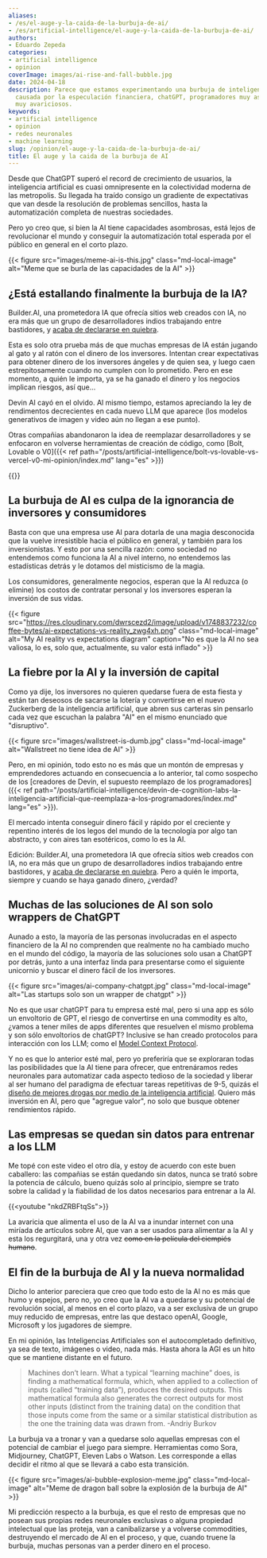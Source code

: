 ```yaml
---
aliases:
- /es/el-auge-y-la-caida-de-la-burbuja-de-ai/
- /es/artificial-intelligence/el-auge-y-la-caida-de-la-burbuja-de-ai/
authors:
- Eduardo Zepeda
categories:
- artificial intelligence
- opinion
coverImage: images/ai-rise-and-fall-bubble.jpg
date: 2024-04-18
description: Parece que estamos experimentando una burbuja de inteligencia artificial
  causada por la especulación financiera, chatGPT, programadores muy astutos e inversores
  muy avariciosos.
keywords:
- artificial intelligence
- opinion
- redes neuronales
- machine learning
slug: /opinion/el-auge-y-la-caida-de-la-burbuja-de-ai/
title: El auge y la caida de la burbuja de AI
---
```


Desde que ChatGPT superó el record de crecimiento de usuarios, la inteligencia artificial es cuasi omnipresente en la colectividad moderna de las metropolis. Su llegada ha traído consigo un gradiente de expectativas que van desde la resolución de problemas sencillos, hasta la automatización completa de nuestras sociedades. 

Pero yo creo que, si bien la AI tiene capacidades asombrosas, está lejos de revolucionar el mundo y conseguir la automatización total esperada por el público en general en el corto plazo.

{{< figure src="images/meme-ai-is-this.jpg" class="md-local-image" alt="Meme que se burla de las capacidades de la AI" >}}

## ¿Está estallando finalmente la burbuja de la IA?

Builder.AI, una prometedora IA que ofrecía sitios web creados con IA, no era más que un grupo de desarrolladores indios trabajando entre bastidores, y [acaba de declararse en quiebra](https://finance.yahoo.com/news/builder-ais-shocking-450m-fall-170009323.html). 

Esta es solo otra prueba más de que muchas empresas de IA están jugando al gato y al ratón con el dinero de los inversores. Intentan crear expectativas para obtener dinero de los inversores ángeles y de quien sea, y luego caen estrepitosamente cuando no cumplen con lo prometido. Pero en ese momento, a quién le importa, ya se ha ganado el dinero y los negocios implican riesgos, así que...

Devin AI cayó en el olvido. Al mismo tiempo, estamos apreciando la ley de rendimentos decrecientes en cada nuevo LLM que aparece (los modelos generativos de imagen y video aún no llegan a ese punto).

Otras compañias abandonaron la idea de reemplazar desarrolladores y se enfocaron en volverse herramientas de creación de código, como [Bolt, Lovable o V0]({{< ref path="/posts/artificial-intelligence/bolt-vs-lovable-vs-vercel-v0-mi-opinion/index.md" lang="es" >}}) 

{{<ad>}}

## La burbuja de AI es culpa de la ignorancia de inversores y consumidores

Basta con que una empresa use AI para dotarla de una magia desconocida que la vuelve irresistible hacia el público en general, y también para los inversionistas. Y esto por una sencilla razón: como sociedad no entendemos como funciona la AI a nivel interno, no entendemos las estadísticas detrás y le dotamos del misticismo de la magia.

Los consumidores, generalmente negocios, esperan que la AI reduzca (o elimine) los costos de contratar personal y los inversores esperan la inversión de sus vidas.

{{< figure src="https://res.cloudinary.com/dwrscezd2/image/upload/v1748837232/coffee-bytes/ai-expectations-vs-reality_zwg4xh.png" class="md-local-image" alt="My AI reality vs expectations diagram" caption="No es que la AI no sea valiosa, lo es, solo que, actualmente, su valor está inflado" >}}

## La fiebre por la AI y la inversión de capital

Como ya dije, los inversores no quieren quedarse fuera de esta fiesta y están tan deseosos de sacarse la lotería y convertirse en el nuevo Zuckerberg de la inteligencia artificial, que abren sus carteras sin pensarlo cada vez que escuchan la palabra "AI" en el mismo enunciado que "disruptivo".

{{< figure src="images/wallstreet-is-dumb.jpg" class="md-local-image" alt="Wallstreet no tiene idea de AI" >}}

Pero, en mi opinión, todo esto no es más que un montón de empresas y emprendedores actuando en consecuencia a lo anterior, tal como sospecho de los [creadores de Devin, el supuesto reemplazo de los programadores]({{< ref path="/posts/artificial-intelligence/devin-de-cognition-labs-la-inteligencia-artificial-que-reemplaza-a-los-programadores/index.md" lang="es" >}}). 

El mercado intenta conseguir dinero fácil y rápido por el creciente y repentino interés de los legos del mundo de la tecnología por algo tan abstracto, y con aires tan esotéricos, como lo es la AI.

Edición: Builder.AI, una prometedora IA que ofrecía sitios web creados con IA, no era más que un grupo de desarrolladores indios trabajando entre bastidores, y [acaba de declararse en quiebra](https://finance.yahoo.com/news/builder-ais-shocking-450m-fall-170009323.html). Pero a quién le importa, siempre y cuando se haya ganado dinero, ¿verdad?

## Muchas de las soluciones de AI son solo wrappers de ChatGPT

Aunado a esto, la mayoría de las personas involucradas en el aspecto financiero de la AI no comprenden que realmente no ha cambiado mucho en el mundo del código, la mayoría de las soluciones solo usan a ChatGPT por detrás, junto a una interfaz linda para presentarse como el siguiente unicornio y buscar el dinero fácil de los inversores. 

{{< figure src="images/ai-company-chatgpt.jpg" class="md-local-image" alt="Las startups solo son un wrapper de chatgpt" >}}

No es que usar chatGPT para tu empresa esté mal, pero si una app es sólo un envoltorio de GPT, el riesgo de convertirse en una commodity es alto, ¿vamos a tener miles de apps diferentes que resuelven el mismo problema y son sólo envoltorios de chatGPT? Inclusive se han creado protocolos para interacción con los LLM; como el [Model Context Protocol](/es/artificial-intelligence/comprende-el-model-context-protocol-mcp-de-una-vez-por-todas/).

Y no es que lo anterior esté mal, pero yo preferiría que se exploraran todas las posibilidades que la AI tiene para ofrecer, que entrenáramos redes neuronales para automatizar cada aspecto tedioso de la sociedad y liberar al ser humano del paradigma de efectuar tareas repetitivas de 9-5, quizás el [diseño de mejores drogas por medio de la inteligencia artificial](/es/artificial-intelligence/inteligencia-artificial-y-diseno-de-farmacos-y-medicamentos-para-desarrolladores/). Quiero más inversión en AI, pero que "agregue valor", no solo que busque obtener rendimientos rápido.

## Las empresas se quedan sin datos para entrenar a los LLM

Me topé con este video el otro día, y estoy de acuerdo con este buen caballero: las compañias se están quedando sin datos, nunca se trató sobre la potencia de cálculo, bueno quizás solo al principio, siempre se trato sobre la calidad y la fiabilidad de los datos necesarios para entrenar a la AI.

{{<youtube "nkdZRBFtqSs">}}

La avaricia que alimenta el uso de la AI va a inundar internet con una miríada de artículos sobre AI, que van a ser usados para alimentar a la AI y esta los regurgitará, una y otra vez ~~como en la película del ciempiés humano~~.

## El fin de la burbuja de AI y la nueva normalidad

Dicho lo anterior pareciera que creo que todo esto de la AI no es más que humo y espejos, pero no, yo creo que la AI va a quedarse y su potencial de revolución social, al menos en el corto plazo, va a ser exclusiva de un grupo muy reducido de empresas, entre las que destaco openAI, Google, Microsoft y los jugadores de siempre. 

En mi opinión, las Inteligencias Artificiales son el autocompletado definitivo, ya sea de texto, imágenes o video, nada más. Hasta ahora la AGI es un hito que se mantiene distante en el futuro.

> Machines don’t learn. What a typical “learning machine” does, is finding a mathematical formula, which, when applied to a collection of inputs (called “training data”), produces the desired outputs. This mathematical formula also generates the correct outputs for most other inputs (distinct from the training data) on the condition that those inputs come from the same or a similar statistical distribution as the one the training data was drawn from. -Andriy Burkov

La burbuja va a tronar y van a quedarse solo aquellas empresas con el potencial de cambiar el juego para siempre. Herramientas como Sora, Midjourney, ChatGPT, Eleven Labs o Watson. Les corresponde a ellas decidir el ritmo al que se llevará a cabo esta transición.

{{< figure src="images/ai-bubble-explosion-meme.jpg" class="md-local-image" alt="Meme de dragon ball sobre la explosión de la burbuja de AI" >}}

Mi predicción respecto a la burbuja, es que el resto de empresas que no posean sus propias redes neuronales exclusivas o alguna propiedad intelectual que las proteja, van a canibalizarse y a volverse commodities, destruyendo el mercado de AI en el proceso, y que, cuando truene la burbuja, muchas personas van a perder dinero en el proceso.